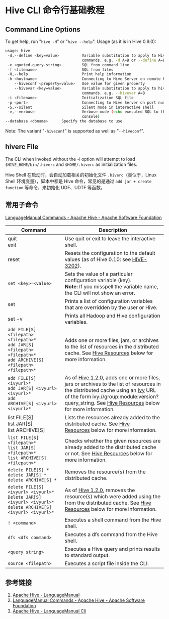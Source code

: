 # Hive CLI 命令行基础教程

## Command Line Options

To get help, run "`hive -H`" or "`hive --help`".
Usage (as it is in Hive 0.9.0):

```bash
usage: hive
 -d,--define <key=value>          Variable substitution to apply to Hive
                                  commands. e.g. -d A=B or --define A=B
 -e <quoted-query-string>         SQL from command line
 -f <filename>                    SQL from files
 -H,--help                        Print help information
 -h <hostname>                    Connecting to Hive Server on remote host
    --hiveconf <property=value>   Use value for given property
    --hivevar <key=value>         Variable substitution to apply to hive
                                  commands. e.g. --hivevar A=B
 -i <filename>                    Initialization SQL file
 -p <port>                        Connecting to Hive Server on port number
 -S,--silent                      Silent mode in interactive shell
 -v,--verbose                     Verbose mode (echo executed SQL to the
                                  console)
--database <dbname>      Specify the database to use
```

Note: The variant "`-hiveconf`" is supported as well as "`--hiveconf`".

## hiverc File

The CLI when invoked without the -i option will attempt to load `$HIVE_HOME/bin/.hiverc` and `$HOME/.hiverc` as initialization files.

Hive Shell 在启动时，会自动加载相关的初始化文件 `.hiverc`（类似于，Linux Shell 环境变量），脚本中都是 Hive 命令，常见的是通过 `add jar + create function` 等命令，来初始化 UDF、UDTF 等函数。

## 常用子命令

[LanguageManual Commands - Apache Hive - Apache Software Foundation](https://cwiki.apache.org/confluence/display/Hive/LanguageManual+Commands)

| Command                                                                                                                    | Description                                                                                                                                                                                                                                                                                                                                                                                                               |
| -------------------------------------------------------------------------------------------------------------------------- | ------------------------------------------------------------------------------------------------------------------------------------------------------------------------------------------------------------------------------------------------------------------------------------------------------------------------------------------------------------------------------------------------------------------------- |
| quit  <br>exit                                                                                                             | Use quit or exit to leave the interactive shell.                                                                                                                                                                                                                                                                                                                                                                          |
| reset                                                                                                                      | Resets the configuration to the default values (as of Hive 0.10: see [HIVE-3202](https://issues.apache.org/jira/browse/HIVE-3202)).                                                                                                                                                                                                                                                                                       |
| `set <key>=<value>`                                                                                                        | Sets the value of a particular configuration variable (key).  <br>**Note:** If you misspell the variable name, the CLI will not show an error.                                                                                                                                                                                                                                                                            |
| set                                                                                                                        | Prints a list of configuration variables that are overridden by the user or Hive.                                                                                                                                                                                                                                                                                                                                         |
| set -v                                                                                                                     | Prints all Hadoop and Hive configuration variables.                                                                                                                                                                                                                                                                                                                                                                       |
| `add FILE[S] <filepath> <filepath>*`  <br>`add JAR[S] <filepath> <filepath>* ` <br>`add ARCHIVE[S] <filepath> <filepath>*` | Adds one or more files, jars, or archives to the list of resources in the distributed cache. See [Hive Resources](https://cwiki.apache.org/confluence/display/Hive/LanguageManual+Cli#LanguageManualCli-HiveResources) below for more information.                                                                                                                                                                        |
| `add FILE[S] `<ivyurl>` <ivyurl>*  `<br>`add JAR[S] <ivyurl> <ivyurl>*  `<br>`add ARCHIVE[S] <ivyurl> <ivyurl>*`           | As of [Hive 1.2.0](https://issues.apache.org/jira/browse/HIVE-9664), adds one or more files, jars or archives to the list of resources in the distributed cache using an [Ivy](http://ant.apache.org/ivy/) URL of the form ivy://group:module:version?query_string. See [Hive Resources](https://cwiki.apache.org/confluence/display/Hive/LanguageManual+Cli#LanguageManualCli-HiveResources) below for more information. |
| list FILE[S]  <br>list JAR[S]  <br>list ARCHIVE[S]                                                                         | Lists the resources already added to the distributed cache. See [Hive Resources](https://cwiki.apache.org/confluence/display/Hive/LanguageManual+Cli#LanguageManualCli-HiveResources) below for more information.                                                                                                                                                                                                         |
| `list FILE[S] <filepath>*  `<br>`list JAR[S] <filepath>*  `<br>`list ARCHIVE[S] <filepath>*`                               | Checks whether the given resources are already added to the distributed cache or not. See [Hive Resources](https://cwiki.apache.org/confluence/display/Hive/LanguageManual+Cli#LanguageManualCli-HiveResources) below for more information.                                                                                                                                                                               |
| `delete FILE[S] `<filepath>`*  `<br>`delete JAR[S] `<filepath>`*  `<br>`delete ARCHIVE[S] `<filepath>`*`                   | Removes the resource(s) from the distributed cache.                                                                                                                                                                                                                                                                                                                                                                       |
| `delete FILE[S] <ivyurl> <ivyurl>*  `<br>`Delete JAR[S] <ivyurl> <ivyurl>*`  <br>`delete ARCHIVE[S]  <ivyurl> <ivyurl>*`   | As of [Hive 1.2.0](https://issues.apache.org/jira/browse/HIVE-9664), removes the resource(s) which were added using the <ivyurl> from the distributed cache. See [Hive Resources](https://cwiki.apache.org/confluence/display/Hive/LanguageManual+Cli#LanguageManualCli-HiveResources) below for more information.                                                                                                        |
| `! <command>`                                                                                                              | Executes a shell command from the Hive shell.                                                                                                                                                                                                                                                                                                                                                                             |
| `dfs <dfs command>`                                                                                                        | Executes a dfs command from the Hive shell.                                                                                                                                                                                                                                                                                                                                                                               |
| `<query string>`                                                                                                           | Executes a Hive query and prints results to standard output.                                                                                                                                                                                                                                                                                                                                                              |
| `source <filepath>`                                                                                                        | Executes a script file inside the CLI.                                                                                                                                                                                                                                                                                                                                                                                    |
## 参考链接

1. [Apache Hive - LanguageManual](https://cwiki.apache.org/confluence/display/Hive/LanguageManual)
2. [LanguageManual Commands - Apache Hive - Apache Software Foundation](https://cwiki.apache.org/confluence/display/Hive/LanguageManual+Commands)
3. [Apache Hive - LanguageManual Cli](https://cwiki.apache.org/confluence/display/Hive/LanguageManual+Cli)